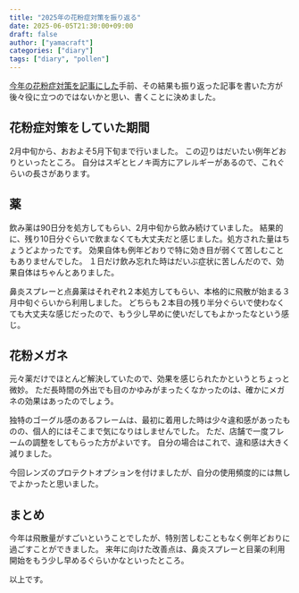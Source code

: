```yaml
---
title: "2025年の花粉症対策を振り返る"
date: 2025-06-05T21:30:00+09:00
draft: false
author: ["yamacraft"]
categories: ["diary"]
tags: ["diary", "pollen"]
---
```


[今年の花粉症対策を記事にした](/note/pollen-defense-2025/)手前、その結果も振り返った記事を書いた方が後々役に立つのではないかと思い、書くことに決めました。

## 花粉症対策をしていた期間

2月中旬から、おおよそ5月下旬まで行いました。
この辺りはだいたい例年どおりといったところ。
自分はスギとヒノキ両方にアレルギーがあるので、これぐらいの長さがあります。

## 薬

飲み薬は90日分を処方してもらい、2月中旬から飲み続けていました。
結果的に、残り10日分ぐらいで飲まなくても大丈夫だと感じました。処方された量はちょうどよかったです。
効果自体も例年どおりで特に効き目が弱くて苦しむこともありませんでした。
１日だけ飲み忘れた時はだいぶ症状に苦しんだので、効果自体はちゃんとありました。

鼻炎スプレーと点鼻薬はそれぞれ２本処方してもらい、本格的に飛散が始まる３月中旬ぐらいから利用しました。
どちらも２本目の残り半分ぐらいで使わなくても大丈夫な感じだったので、もう少し早めに使いだしてもよかったなという感じ。

## 花粉メガネ

元々薬だけでほとんど解決していたので、効果を感じられたかというとちょっと微妙。
ただ長時間の外出でも目のかゆみがまったくなかったのは、確かにメガネの効果はあったのでしょう。

独特のゴーグル感のあるフレームは、最初に着用した時は少々違和感があったものの、個人的にはそこまで気になりはしませんでした。
ただ、店舗で一度フレームの調整をしてもらった方がよいです。
自分の場合はこれで、違和感は大きく減りました。

今回レンズのプロテクトオプションを付けましたが、自分の使用頻度的には無しでよかったと思いました。

## まとめ

今年は飛散量がすごいということでしたが、特別苦しむこともなく例年どおりに過ごすことができました。
来年に向けた改善点は、鼻炎スプレーと目薬の利用開始をもう少し早めるぐらいかなといったところ。

以上です。